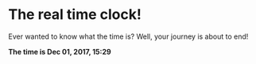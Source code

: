 # The real time clock!

Ever wanted to know what the time is? Well, your journey is about to end!

**The time is Dec 01, 2017, 15:29**